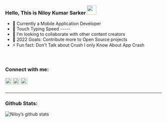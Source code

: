 ### Hello, This is Niloy Kumar Sarker <img src="https://raw.githubusercontent.com/MartinHeinz/MartinHeinz/master/wave.gif" width="30px">

- 🏨 Currently a Mobile Application Developer
- 💬 Touch Typing Speed -----
- 👯 I’m looking to collaborate with other content creators
- 🥅 2022 Goals: Contribute more to Open Source projects
- ⚡ Fun fact: Don't Talk about Crush I only Know About App Crash

<br />

### Connect with me:

<a href="https://www.linkedin.com/in/niloysarker/">
  <img align="left" alt="Nitin Prakash | LinkedIn" width="22px" src="https://cdn.jsdelivr.net/npm/simple-icons@v3/icons/linkedin.svg" />
</a>
<a href="https://facebook.com/N33LNILOY">
  <img align="left" alt="Nitin Prakash | Medium" width="22px" src="https://cdn.jsdelivr.net/npm/simple-icons@v3/icons/facebook.svg" />
</a>
<a href="https://www.instagram.com/_n_i_l_o_y">
  <img align="left" alt="Nitin Prakash | Instagram" width="22px" src="https://cdn.jsdelivr.net/npm/simple-icons@v3/icons/instagram.svg" />
</a>

<br />
<br />

---

### Github Stats:

![Niloy’s github stats](https://github-readme-stats.vercel.app/api?username=neelniloy&show_icons=true&theme=dark)

<br/>

